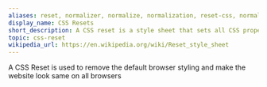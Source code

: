 ```yaml
---
aliases: reset, normalizer, normalize, normalization, reset-css, normalize-css, css-normalise
display_name: CSS Resets
short_description: A CSS reset is a style sheet that sets all CSS properties to their default values.
topic: css-reset
wikipedia_url: https://en.wikipedia.org/wiki/Reset_style_sheet
---
```

 A CSS Reset is used to remove the default browser styling and make the website look same on all browsers
